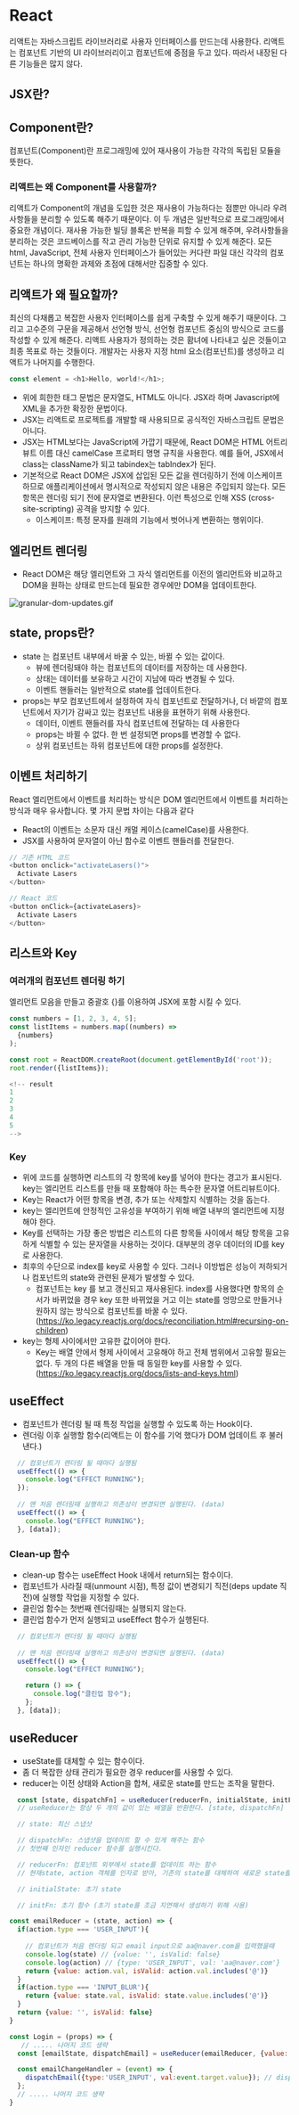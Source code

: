 # React
리액트는 자바스크립트 라이브러리로 사용자 인터페이스를 만드는데 사용한다.
리액트는 컴포넌트 기반의 UI 라이브러리이고 컴포넌트에 중점을 두고 있다. 따라서 내장된 다른 기능들은 많지 않다.

## JSX란?
 
## Component란?
컴포넌트(Component)란 프로그래밍에 있어 재사용이 가능한 각각의 독립된 모듈을 뜻한다.

### 리액트는 왜 Component를 사용할까?
리액트가 Component의 개념을 도입한 것은 재사용이 가능하다는 점뿐만 아니라 우려사항들을 분리할 수 있도록 해주기 때문이다. 
이 두 개념은 일반적으로 프로그래밍에서 중요한 개념이다. 재사용 가능한 빌딩 블록은 반복을 피할 수 있게 해주며,
우려사항들을 분리하는 것은 코드베이스를 작고 관리 가능한 단위로 유지할 수 있게 해준다. 
모든 html, JavaScript, 전체 사용자 인터페이스가 들어있는 커다란 파일 대신 각각의 컴포넌트는 하나의 명확한 과제와 초점에 대해서만 집중할 수 있다.

## 리액트가 왜 필요할까?
최신의 다채롭고 복잡한 사용자 인터페이스를 쉽게 구축할 수 있게 해주기 때문이다. 
그리고 고수준의 구문을 제공해서  선언형 방식, 선언형 컴포넌트 중심의 방식으로 코드를 작성할 수 있게 해준다.
리액트 사용자가 정의하는 것은 홤녀에 나타내고 싶은 것들이고 최종 목표로 하는 것들이다.
개발자는 사용자 지정 html 요소(컴포넌트)를 생성하고 리액트가 나머지를 수행한다.

```JavaScript
const element = <h1>Hello, world!</h1>;
```
- 위에 희한한 태그 문법은 문자열도, HTML도 아니다. JSX라 하며 Javascript에 XML을 추가한 확장한 문법이다.
- JSX는 리액트로 프로젝트를 개발할 때 사용되므로 공식적인 자바스크립트 문법은 아니다.
- JSX는 HTML보다는 JavaScript에 가깝기 때문에, React DOM은 HTML 어트리뷰트 이름 대신 camelCase 프로퍼티 명명 규칙을 사용한다. 예를 들어, JSX에서 class는 className가 되고 tabindex는 tabIndex가 된다.
- 기본적으로 React DOM은 JSX에 삽입된 모든 값을 렌더링하기 전에 이스케이프 하므로 애플리케이션에서 명시적으로 작성되지 않은 내용은 주입되지 않는다. 모든 항목은 렌더링 되기 전에 문자열로 변환된다. 이런 특성으로 인해 XSS (cross-site-scripting) 공격을 방지할 수 있다.
    - 이스케이프: 특정 문자를 원래의 기능에서 벗어나게 변환하는 행위이다.
  
## 엘리먼트 렌더링
- React DOM은 해당 엘리먼트와 그 자식 엘리먼트를 이전의 엘리먼트와 비교하고 DOM을 원하는 상태로 만드는데 필요한 경우에만 DOM을 업데이트한다.
<img src="img/granular-dom-updates.gif" alt="granular-dom-updates.gif">

## state, props란?
- state 는 컴포넌트 내부에서 바꿀 수 있는, 바뀔 수 있는 값이다. 
  - 뷰에 렌더링돼야 하는 컴포넌트의 데이터를 저장하는 데 사용한다.
  - 상태는 데이터를 보유하고 시간이 지남에 따라 변경될 수 있다.
  - 이벤트 핸들러는 일반적으로 state를 업데이트한다.
- props는 부모 컴포넌트에서 설정하여 자식 컴포넌트로 전달하거나, 더 바깥의 컴포넌트에서 자기가 감싸고 있는 컴포넌트 내용을 표현하기 위해 사용한다.
  - 데이터, 이벤트 핸들러를 자식 컴포넌트에 전달하는 데 사용한다
  - props는 바뀔 수 없다. 한 번 설정되면 props를
    변경할 수 없다.
  - 상위 컴포넌트는 하위 컴포넌트에 대한 props를 설정한다.
## 이벤트 처리하기
React 엘리먼트에서 이벤트를 처리하는 방식은 DOM 엘리먼트에서 이벤트를 처리하는 방식과 매우 유사합니다. 몇 가지 문법 차이는 다음과 같다
- React의 이벤트는 소문자 대신 캐멀 케이스(camelCase)를 사용한다.
- JSX를 사용하여 문자열이 아닌 함수로 이벤트 핸들러를 전달한다.
```JavaScript
// 기존 HTML 코드
<button onclick="activateLasers()">
  Activate Lasers
</button>

// React 코드
<button onClick={activateLasers}>
  Activate Lasers
</button>

```

## 리스트와 Key
### 여러개의 컴포넌트 렌더링 하기
엘리먼트 모음을 만들고 중괄호 {}를 이용하여 JSX에 포함 시킬 수 있다.
```JavaScript
const numbers = [1, 2, 3, 4, 5];
const listItems = numbers.map((numbers) =>
  {numbers}
);

const root = ReactDOM.createRoot(document.getElementById('root')); 
root.render({listItems});

<!-- result
1
2
3
4
5
-->
```
### Key
- 위에 코드를 실행하면 리스트의 각 항목에 key를 넣어야 한다는 경고가 표시된다. key는 엘리먼트 리스트를 만들 때 포함해야 하는 특수한 문자열 어트리뷰트이다.
- Key는 React가 어떤 항목을 변경, 추가 또는 삭제할지 식별하는 것을 돕는다.
- key는 엘리먼트에 안정적인 고유성을 부여하기 위해 배열 내부의 엘리먼트에 지정해야 한다.
- Key를 선택하는 가장 좋은 방법은 리스트의 다른 항목들 사이에서 해당 항목을 고유하게 식별할 수 있는 문자열을 사용하는 것이다. 대부분의 경우 데이터의 ID를 key로 사용한다.
- 최후의 수단으로 index를 key로 사용할 수 있다. 그러나 이방법은 성능이 저하되거나 컴포넌트의 state와 관련된 문제가 발생할 수 있다. 
  -   컴포넌트는 key 를 보고 갱신되고 재사용된다. index를 사용했다면 항목의 순서가 바뀌었을 경우 key 또한 바뀌었을 거고 이는 state를 엉망으로 만들거나 원하지 않는 방식으로 컴포넌트를 바꿀 수 있다. (https://ko.legacy.reactjs.org/docs/reconciliation.html#recursing-on-children)
- key는 형제 사이에서만 고유한 값이어야 한다.
  - Key는 배열 안에서 형제 사이에서 고유해야 하고 전체 범위에서 고유할 필요는 없다. 두 개의 다른 배열을 만들 때 동일한 key를 사용할 수 있다. (https://ko.legacy.reactjs.org/docs/lists-and-keys.html)

## useEffect
- 컴포넌트가 렌더링 될 때 특정 작업을 실행할 수 있도록 하는 Hook이다.
- 렌더링 이후 실행할 함수(리액트는 이 함수를 기억 했다가 DOM 업데이트 후 불러낸다.)
```JavaScript
  // 컴포넌트가 렌더링 될 때마다 실행됨
  useEffect(() => {
    console.log("EFFECT RUNNING");
  });
  
  // 맨 처음 렌더링때 실행하고 의존성이 변경되면 실행된다. (data)
  useEffect(() => {
    console.log("EFFECT RUNNING");
  }, [data]);
```
### Clean-up 함수
- clean-up 함수는 useEffect Hook 내에서 return되는 함수이다.
- 컴포넌트가 사라질 때(unmount 시점), 특정 값이 변경되기 직전(deps update 직전)에 실행할 작업을 지정할 수 있다.
- 클린업 함수는 첫번째 렌더링때는 실행되지 않는다.
- 클린업 함수가 먼저 실행되고 useEffect 함수가 실행된다.
```JavaScript
  // 컴포넌트가 렌더링 될 때마다 실행됨
  
  // 맨 처음 렌더링때 실행하고 의존성이 변경되면 실행된다. (data)
  useEffect(() => {
    console.log("EFFECT RUNNING");

    return () => {
      console.log("클린업 함수");
    };
  }, [data]);
```

## useReducer
- useState를 대체할 수 있는 함수이다.
- 좀 더 복잡한 상태 관리가 필요한 경우 reducer를 사용할 수 있다.
- reducer는 이전 상태와 Action을 합쳐, 새로운 state를 만드는 조작을 말한다.
```JavaScript
  const [state, dispatchFn] = useReducer(reducerFn, initialState, initFn);
  // useReducer는 항상 두 개의 값이 있는 배열을 반환한다. [state, dispatchFn]

  // state: 최신 스냅샷

  // dispatchFn: 스냅샷을 업데이트 할 수 있게 해주는 함수
  // 첫번째 인자인 reducer 함수를 실행시킨다.

  // reducerFn: 컴포넌트 외부에서 state를 업데이트 하는 함수
  // 현재state, action 객체를 인자로 받아, 기존의 state를 대체하여 새로운 state를 반환하는 함수

  // initialState: 초기 state

  // initFn: 초기 함수 (초기 state를 조금 지연해서 생성하기 위해 사용)

const emailReducer = (state, action) => {
  if(action.type === 'USER_INPUT'){
    
    // 컴포넌트가 처음 렌더링 되고 email input으로 aa@naver.com을 입력했을때
    console.log(state) // {value: '', isValid: false}
    console.log(action) // {type: 'USER_INPUT', val: 'aa@naver.com'}
    return {value: action.val, isValid: action.val.includes('@')}
  }
  if(action.type === 'INPUT_BLUR'){
    return {value: state.val, isValid: state.value.includes('@')}
  }
  return {value: '', isValid: false}
}

const Login = (props) => {
   // ..... 나머지 코드 생략
  const [emailState, dispatchEmail] = useReducer(emailReducer, {value:'', isValid: false});

  const emailChangeHandler = (event) => {
    dispatchEmail({type:'USER_INPUT', val:event.target.value}); // dispatchFn를 사용하면 emailReducer에서 action를 이용해 업데이트한 데이터들을 받을 수 있다.
  };
  // ..... 나머지 코드 생략
}
```